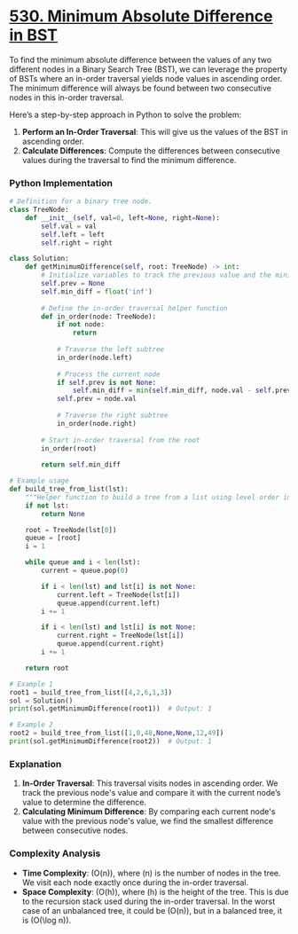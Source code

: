 # [530. Minimum Absolute Difference in BST](https://leetcode.com/problems/minimum-absolute-difference-in-bst/description/)

To find the minimum absolute difference between the values of any two different nodes in a Binary Search Tree (BST), we can leverage the property of BSTs where an in-order traversal yields node values in ascending order. The minimum difference will always be found between two consecutive nodes in this in-order traversal.

Here’s a step-by-step approach in Python to solve the problem:

1. **Perform an In-Order Traversal**: This will give us the values of the BST in ascending order.
2. **Calculate Differences**: Compute the differences between consecutive values during the traversal to find the minimum difference.

### Python Implementation

```python
# Definition for a binary tree node.
class TreeNode:
    def __init__(self, val=0, left=None, right=None):
        self.val = val
        self.left = left
        self.right = right

class Solution:
    def getMinimumDifference(self, root: TreeNode) -> int:
        # Initialize variables to track the previous value and the minimum difference
        self.prev = None
        self.min_diff = float('inf')
        
        # Define the in-order traversal helper function
        def in_order(node: TreeNode):
            if not node:
                return
            
            # Traverse the left subtree
            in_order(node.left)
            
            # Process the current node
            if self.prev is not None:
                self.min_diff = min(self.min_diff, node.val - self.prev)
            self.prev = node.val
            
            # Traverse the right subtree
            in_order(node.right)
        
        # Start in-order traversal from the root
        in_order(root)
        
        return self.min_diff

# Example usage
def build_tree_from_list(lst):
    """Helper function to build a tree from a list using level order insertion."""
    if not lst:
        return None

    root = TreeNode(lst[0])
    queue = [root]
    i = 1

    while queue and i < len(lst):
        current = queue.pop(0)

        if i < len(lst) and lst[i] is not None:
            current.left = TreeNode(lst[i])
            queue.append(current.left)
        i += 1

        if i < len(lst) and lst[i] is not None:
            current.right = TreeNode(lst[i])
            queue.append(current.right)
        i += 1

    return root

# Example 1
root1 = build_tree_from_list([4,2,6,1,3])
sol = Solution()
print(sol.getMinimumDifference(root1))  # Output: 1

# Example 2
root2 = build_tree_from_list([1,0,48,None,None,12,49])
print(sol.getMinimumDifference(root2))  # Output: 1
```

### Explanation

1. **In-Order Traversal**: This traversal visits nodes in ascending order. We track the previous node's value and compare it with the current node’s value to determine the difference.
2. **Calculating Minimum Difference**: By comparing each current node's value with the previous node's value, we find the smallest difference between consecutive nodes.

### Complexity Analysis

- **Time Complexity**: \(O(n)\), where \(n\) is the number of nodes in the tree. We visit each node exactly once during the in-order traversal.
- **Space Complexity**: \(O(h)\), where \(h\) is the height of the tree. This is due to the recursion stack used during the in-order traversal. In the worst case of an unbalanced tree, it could be \(O(n)\), but in a balanced tree, it is \(O(\log n)\).
